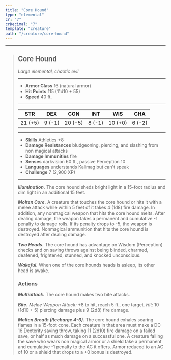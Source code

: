 ```yaml
---
title: "Core Hound"
type: "elemental"
cr: "7"
crDecimal: "7"
template: "creature"
path: "/creature/core-hound"
---
```


___
>
> ## Core Hound
>*Large elemental, chaotic evil*
> ___
>
> - **Armor Class** 16 (natural armor)
> - **Hit Points** 115 (11d10 + 55)
> - **Speed** 40 ft.
>___
>
>|STR|DEX|CON|INT|WIS|CHA|
>|:---:|:---:|:---:|:---:|:---:|:---:|
>|21 (+5)|9 (-1)|20 (+5)|8 (-1)|10 (+0)|6 (-2)|
>___
>
> - **Skills** Athletics +8
> - **Damage Resistances** bludgeoning, piercing, and slashing from non magical attacks
> - **Damage Immunities** fire
> - **Senses** darkvision 60 ft., passive Perception 10
> - **Languages** understands Kalimag but can't speak
> - **Challenge** 7 (2,900 XP)
> ___
>
> ***Illumination.*** The core hound sheds bright light in a 15-foot radius and dim light in an additional 15 feet.
>
> ***Molten Core.*** A creature that touches the core hound or hits it with a melee attack while within 5 feet of it takes 4 (1d8) fire damage. In addition, any non&shy;magical weapon that hits the core hound melts. After dealing damage, the weapon takes a permanent and cumulative -1 penalty to damage rolls. If its penalty drops to -5, the weapon is destroyed. Nonmagical ammunition that hits the core hound is destroyed after dealing damage.
>
> ***Two Heads.*** The core hound has advantage on Wisdom (Perception) checks and on saving throws against being blinded, charmed, deafened, frightened, stunned, and knocked unconscious.
>
> ***Wakeful.*** When one of the core hounds heads is asleep, its other head is awake.
>
> ### Actions
> ***Multiattack.*** The core hound makes two bite attacks.
>
> ***Bite.*** *Melee Weapon Attack:* +8 to hit, reach 5 ft., one target. *Hit:* 10 (1d10 + 5) piercing damage plus 9 (2d8) fire damage.
>
> ***Molten Breath (Recharge 4-6).*** The core hound exhales searing flames in a 15-foot cone. Each creature in that area must make a DC 16 Dexterity saving throw, taking 11 (2d10) fire damage on a failed save, or half as much damage on a successful one. A creature failing the save who wears non magical armor or a shield take a permanent and cumulative -1 penalty to the AC it offers. Armor reduced to an AC of 10 or a shield that drops to a +0 bonus is destroyed.
